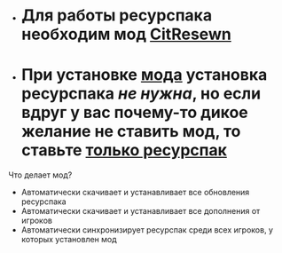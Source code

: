 - # Для работы ресурспака необходим мод [CitResewn](https://modrinth.com/mod/cit-resewn/versions)
- # При установке [мода](https://github.com/qwertied/qwertied_rp_mod) установка ресурспака ***не нужна***, но если вдруг у вас почему-то дикое желание не ставить мод, то ставьте [только ресурспак](https://github.com/qwertied/qwertied-s-resoursepack)

Что делает мод?
- Автоматически скачивает и устанавливает все обновления ресурспака
- Автоматически скачивает и устанавливает все дополнения от игроков
- Автоматически синхронизирует ресурспак среди всех игроков, у которых установлен мод
